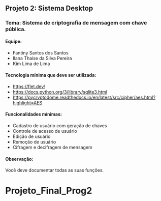 ## Projeto 2: Sistema Desktop
### Tema: Sistema de criptografia de mensagem com chave pública.
#### Equipe:
- Fantiny Santos dos Santos
- Ilana Thaise da Silva Pereira
- Kim Lima de Lima

#### Tecnologia mínima que deve ser utilizada:
- https://flet.dev/
- https://docs.python.org/3/library/sqlite3.html
- https://pycryptodome.readthedocs.io/en/latest/src/cipher/aes.html?highlight=AES

#### Funcionalidades mínimas:
- Cadastro de usuário com geração de chaves
- Controle de acesso de usuário
- Edição de usuário
- Remoção de usuário
- Cifragem e decifragem de mensagem

#### Observação:
Você deve documentar todas as suas funções.
# Projeto_Final_Prog2
